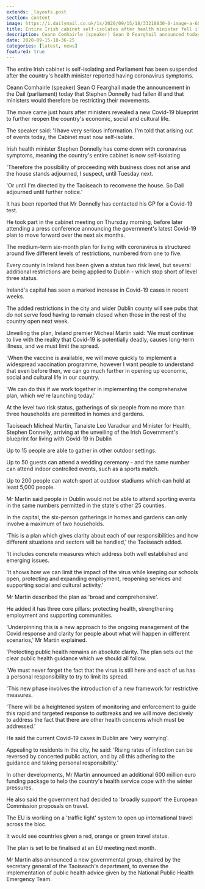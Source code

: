 ```yaml
---
extends: _layouts.post
section: content
image: https://i.dailymail.co.uk/1s/2020/09/15/18/33218830-0-image-a-60_1600190921545.jpg 
title: Entire Irish cabinet self-isolates after health minister fell ill with coronavirus symptoms  
description: Ceann Comhairle (speaker) Sean O Fearghail announced today that Stephen Donnelly had fallen ill and that ministers would therefore be restricting their movements. 
date: 2020-09-15-18-36-25 
categories: [latest, news] 
featured: true 
--- 
```

The entire Irish cabinet is self-isolating and Parliament has been suspended after the country's health minister reported having coronavirus symptoms.

Ceann Comhairle (speaker) Sean O Fearghail made the announcement in the Dail (parliament) today that Stephen Donnelly had fallen ill and that ministers would therefore be restricting their movements.

The move came just hours after ministers revealed a new Covid-19 blueprint to further reopen the country's economic, social and cultural life. 

The speaker said: 'I have very serious information. I'm told that arising out of events today, the Cabinet must now self-isolate. 

Irish health minister Stephen Donnelly has come down with coronavirus symptoms, meaning the country's entire cabinet is now self-isolating

'Therefore the possibility of proceeding with business does not arise and the house stands adjourned, I suspect, until Tuesday next.

'Or until I'm directed by the Taoiseach to reconvene the house. So Dail adjourned until further notice.'

It has been reported that Mr Donnelly has contacted his GP for a Covid-19 test.

He took part in the cabinet meeting on Thursday morning, before later attending a press conference announcing the government's latest Covid-19 plan to move forward over the next six months.

The medium-term six-month plan for living with coronavirus is structured around five different levels of restrictions, numbered from one to five.

Every county in Ireland has been given a status two risk level, but several additional restrictions are being applied to Dublin - which stop short of level three status.

Ireland's capital has seen a marked increase in Covid-19 cases in recent weeks.

The added restrictions in the city and wider Dublin county will see pubs that do not serve food having to remain closed when those in the rest of the country open next week.

Unveiling the plan, Ireland premier Micheal Martin said: 'We must continue to live with the reality that Covid-19 is potentially deadly, causes long-term illness, and we must limit the spread.

'When the vaccine is available, we will move quickly to implement a widespread vaccination programme, however I want people to understand that even before then, we can go much further in opening up economic, social and cultural life in our country.

'We can do this if we work together in implementing the comprehensive plan, which we're launching today.'

At the level two risk status, gatherings of six people from no more than three households are permitted in homes and gardens.

Taoiseach Micheal Martin, Tanaiste Leo Varadkar and Minister for Health, Stephen Donnelly, arriving at the unveiling of the Irish Government's blueprint for living with Covid-19 in Dublin

Up to 15 people are able to gather in other outdoor settings.

Up to 50 guests can attend a wedding ceremony - and the same number can attend indoor controlled events, such as a sports match.

Up to 200 people can watch sport at outdoor stadiums which can hold at least 5,000 people.

Mr Martin said people in Dublin would not be able to attend sporting events in the same numbers permitted in the state's other 25 counties.

In the capital, the six-person gatherings in homes and gardens can only involve a maximum of two households.

'This is a plan which gives clarity about each of our responsibilities and how different situations and sectors will be handled,' the Taoiseach added.

'It includes concrete measures which address both well established and emerging issues.

'It shows how we can limit the impact of the virus while keeping our schools open, protecting and expanding employment, reopening services and supporting social and cultural activity.'

Mr Martin described the plan as 'broad and comprehensive'.

He added it has three core pillars: protecting health, strengthening employment and supporting communities.

'Underpinning this is a new approach to the ongoing management of the Covid response and clarity for people about what will happen in different scenarios,' Mr Martin explained.

'Protecting public health remains an absolute clarity. The plan sets out the clear public health guidance which we should all follow.

'We must never forget the fact that the virus is still here and each of us has a personal responsibility to try to limit its spread.

'This new phase involves the introduction of a new framework for restrictive measures.

'There will be a heightened system of monitoring and enforcement to guide this rapid and targeted response to outbreaks and we will move decisively to address the fact that there are other health concerns which must be addressed.'

He said the current Covid-19 cases in Dublin are 'very worrying'.

Appealing to residents in the city, he said: 'Rising rates of infection can be reversed by concerted public action, and by all this adhering to the guidance and taking personal responsibility.'

In other developments, Mr Martin announced an additional 600 million euro funding package to help the country's health service cope with the winter pressures.

He also said the government had decided to 'broadly support' the European Commission proposals on travel.

The EU is working on a 'traffic light' system to open up international travel across the bloc.

It would see countries given a red, orange or green travel status.

The plan is set to be finalised at an EU meeting next month.

Mr Martin also announced a new governmental group, chaired by the secretary general of the Taoiseach's department, to oversee the implementation of public health advice given by the National Public Health Emergency Team.

